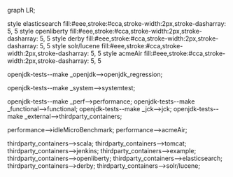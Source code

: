 graph LR;

style elasticsearch fill:#eee,stroke:#cca,stroke-width:2px,stroke-dasharray: 5, 5
style openliberty fill:#eee,stroke:#cca,stroke-width:2px,stroke-dasharray: 5, 5
style derby fill:#eee,stroke:#cca,stroke-width:2px,stroke-dasharray: 5, 5
style solr/lucene fill:#eee,stroke:#cca,stroke-width:2px,stroke-dasharray: 5, 5
style acmeAir fill:#eee,stroke:#cca,stroke-width:2px,stroke-dasharray: 5, 5

openjdk-tests--make _openjdk-->openjdk_regression;

openjdk-tests--make _system-->systemtest;

openjdk-tests--make _perf-->performance;
openjdk-tests--make _functional-->functional;
openjdk-tests--make _jck-->jck;
openjdk-tests--make _external-->thirdparty_containers;

performance-->idleMicroBenchmark;
performance-->acmeAir;

thirdparty_containers-->scala;
thirdparty_containers-->tomcat;
thirdparty_containers-->jenkins;
thirdparty_containers-->example;
thirdparty_containers-->openliberty;
thirdparty_containers-->elasticsearch;
thirdparty_containers-->derby;
thirdparty_containers-->solr/lucene;


